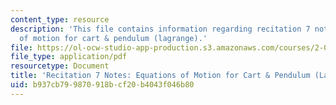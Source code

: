 ```yaml
---
content_type: resource
description: 'This file contains information regarding recitation 7 notes: equations
  of motion for cart & pendulum (lagrange).'
file: https://ol-ocw-studio-app-production.s3.amazonaws.com/courses/2-003sc-engineering-dynamics-fall-2011/b937cb799870918bcf20b4043f046b80_MIT2_003SCF11_rec7notes1.pdf
file_type: application/pdf
resourcetype: Document
title: 'Recitation 7 Notes: Equations of Motion for Cart & Pendulum (Lagrange)'
uid: b937cb79-9870-918b-cf20-b4043f046b80
---
```


